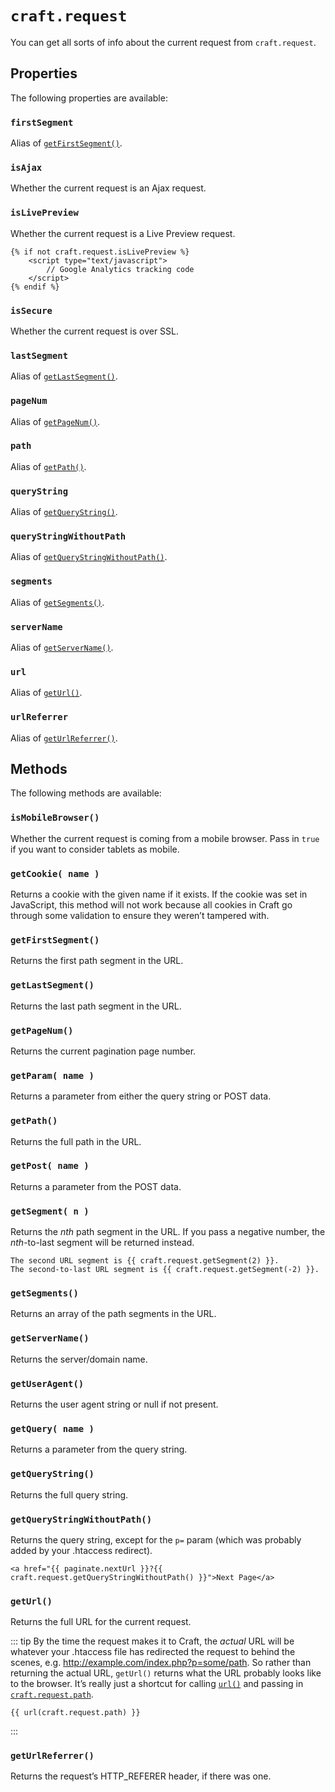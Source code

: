 # `craft.request`

You can get all sorts of info about the current request from `craft.request`.

## Properties

The following properties are available:

### `firstSegment`

Alias of [`getFirstSegment()`](#getFirstSegment).

### `isAjax`

Whether the current request is an Ajax request.

### `isLivePreview`

Whether the current request is a Live Preview request.

```twig
{% if not craft.request.isLivePreview %}
    <script type="text/javascript">
        // Google Analytics tracking code
    </script>
{% endif %}
```

### `isSecure`

Whether the current request is over SSL.

### `lastSegment`

Alias of [`getLastSegment()`](#getLastSegment).

### `pageNum`

Alias of [`getPageNum()`](#getPageNum).

### `path`

Alias of [`getPath()`](#getPath).

### `queryString`

Alias of [`getQueryString()`](#getQueryString).

### `queryStringWithoutPath`

Alias of [`getQueryStringWithoutPath()`](#getQueryStringWithoutPath).

### `segments`

Alias of [`getSegments()`](#getSegments).

### `serverName`

Alias of [`getServerName()`](#getServerName).

### `url`

Alias of [`getUrl()`](#getUrl).

### `urlReferrer`

Alias of [`getUrlReferrer()`](#getUrlReferrer).



## Methods

The following methods are available:

### `isMobileBrowser()`

Whether the current request is coming from a mobile browser. Pass in `true` if you want to consider tablets as mobile.

### `getCookie( name )`

Returns a cookie with the given name if it exists. If the cookie was set in JavaScript, this method will not work because all cookies in Craft go through some validation to ensure they weren’t tampered with.

### `getFirstSegment()`

Returns the first path segment in the URL.

### `getLastSegment()`

Returns the last path segment in the URL.

### `getPageNum()`

Returns the current pagination page number.

### `getParam( name )`

Returns a parameter from either the query string or POST data.

### `getPath()`

Returns the full path in the URL.

### `getPost( name )`

Returns a parameter from the POST data.

### `getSegment( n )`

Returns the *nth* path segment in the URL. If you pass a negative number, the *nth*-to-last segment will be returned instead.

```twig
The second URL segment is {{ craft.request.getSegment(2) }}.
The second-to-last URL segment is {{ craft.request.getSegment(-2) }}.
```

### `getSegments()`

Returns an array of the path segments in the URL.

### `getServerName()`

Returns the server/domain name.

### `getUserAgent()`

Returns the user agent string or null if not present.

### `getQuery( name )`

Returns a parameter from the query string.

### `getQueryString()`

Returns the full query string.

### `getQueryStringWithoutPath()`

Returns the query string, except for the `p=` param (which was probably added by your .htaccess redirect).

```twig
<a href="{{ paginate.nextUrl }}?{{ craft.request.getQueryStringWithoutPath() }}">Next Page</a>
```

### `getUrl()`

Returns the full URL for the current request.

::: tip
By the time the request makes it to Craft, the _actual_ URL will be whatever your .htaccess file has redirected the request to behind the scenes, e.g. http://example.com/index.php?p=some/path. So rather than returning the actual URL, `getUrl()` returns what the URL probably looks like to the browser. It’s really just a shortcut for calling [`url()`](functions.md#url) and passing in [`craft.request.path`](#path).

```twig
{{ url(craft.request.path) }}
```
:::

### `getUrlReferrer()`

Returns the request’s HTTP_REFERER header, if there was one.
